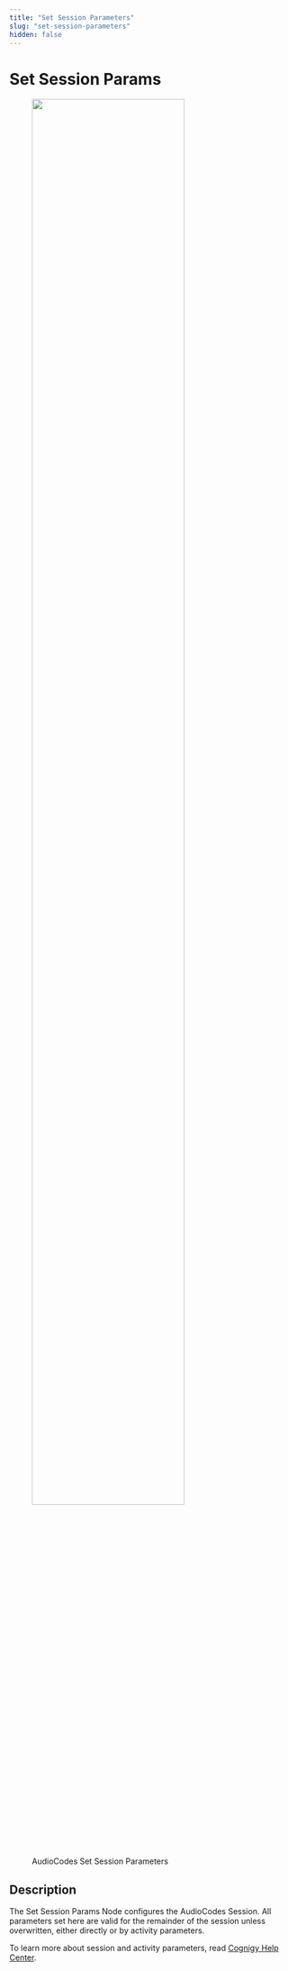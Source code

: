 ```yaml
---
title: "Set Session Parameters"
slug: "set-session-parameters"
hidden: false
---
```


# Set Session Params

<figure>
  <img class="image-center" src="{{config.site_url}}ai/flow-nodes/images/audiocodes/set-session-parameters.png" width="80%" />
  <figcaption>AudioCodes Set Session Parameters</figcaption>
</figure>

## Description
<div class="divider"></div>

The Set Session Params Node configures the AudioCodes Session. All parameters set here are valid for the remainder of the session unless overwritten, either directly or by activity parameters.

To learn more about session and activity parameters, read [Cognigy Help Center](https://support.cognigy.com/hc/en-us/articles/360017413959).